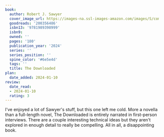 ```yaml
---
book:
  author: Robert J. Sawyer
  cover_image_url: https://images-na.ssl-images-amazon.com/images/S/compressed.photo.goodreads.com/books/1699255918i/200356486.jpg
  goodreads: '200356486'
  isbn13: '9781989398999'
  isbn9: 
  owned: ''
  pages: '180'
  publication_year: '2024'
  series: ''
  series_position: ''
  spine_color: '#6e5e4d'
  tags: ''
  title: The Downloaded 
plan:
  date_added: 2024-01-10
review:
  date_read:
  - 2024-01-10
  rating: 3 
---
```

I've enjoyed a lot of Sawyer's stuff, but this one left me cold. More a novella than a full-length novel, The Downloaded is entirely narrated in first-person interviews. There are a couple interesting technical ideas but they aren't explored in enough detail to really be compelling. All in all, a disappointing book.
